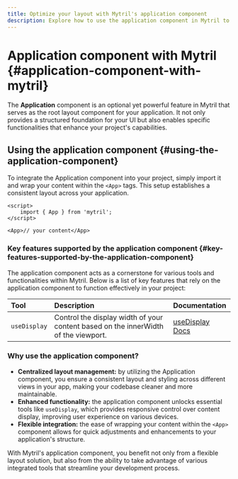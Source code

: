 ```yaml
---
title: Optimize your layout with Mytril's application component
description: Explore how to use the application component in Mytril to enhance your web application's layout and functionality. Learn about key features like useDisplay and improve your development process with structured, responsive designs.
---
```


# Application component with Mytril {#application-component-with-mytril}

The **Application** component is an optional yet powerful feature in Mytril that serves as the root layout component for your application. It not only provides a structured foundation for your UI but also enables specific functionalities that enhance your project's capabilities.

## Using the application component {#using-the-application-component}

To integrate the Application component into your project, simply import it and wrap your content within the `<App>` tags. This setup establishes a consistent layout across your application.

```svelte
<script>
	import { App } from 'mytril';
</script>

<App>// your content</App>
```

### Key features supported by the application component {#key-features-supported-by-the-application-component}

The application component acts as a cornerstone for various tools and functionalities within Mytril. Below is a list of key features that rely on the application component to function effectively in your project:

| Tool         | Description                                                                        | Documentation                                     |
| :----------- | :--------------------------------------------------------------------------------- | :------------------------------------------------ |
| `useDisplay` | Control the display width of your content based on the innerWidth of the viewport. | [useDisplay Docs](/mytril/docs/tools/use-display) |

### Why use the application component?

- **Centralized layout management:** by utilizing the Application component, you ensure a consistent layout and styling across different views in your app, making your codebase cleaner and more maintainable.
- **Enhanced functionality:** the application component unlocks essential tools like `useDisplay`, which provides responsive control over content display, improving user experience on various devices.
- **Flexible integration:** the ease of wrapping your content within the `<App>` component allows for quick adjustments and enhancements to your application's structure.

With Mytril's application component, you benefit not only from a flexible layout solution, but also from the ability to take advantage of various integrated tools that streamline your development process.
